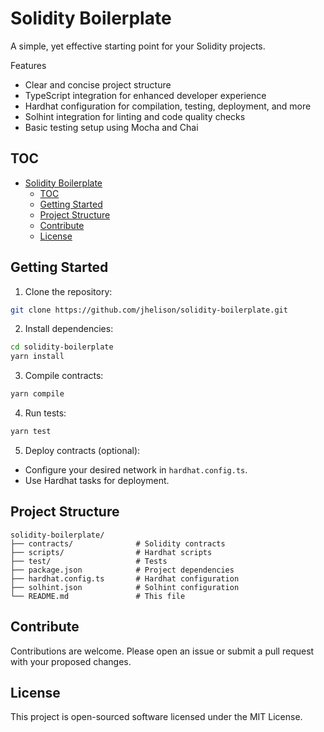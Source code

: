 # Solidity Boilerplate

A simple, yet effective starting point for your Solidity projects.

Features
- Clear and concise project structure
- TypeScript integration for enhanced developer experience
- Hardhat configuration for compilation, testing, deployment, and more
- Solhint integration for linting and code quality checks
- Basic testing setup using Mocha and Chai

## TOC

- [Solidity Boilerplate](#solidity-boilerplate)
  * [TOC](#toc)
  * [Getting Started](#getting-started)
  * [Project Structure](#project-structure)
  * [Contribute](#contribute)
  * [License](#license)

## Getting Started

1. Clone the repository:

```bash
git clone https://github.com/jhelison/solidity-boilerplate.git
```

2. Install dependencies:

```bash
cd solidity-boilerplate
yarn install
```

3. Compile contracts:

```bash
yarn compile
```

4. Run tests:

```bash
yarn test
```

5. Deploy contracts (optional):

- Configure your desired network in `hardhat.config.ts`.
- Use Hardhat tasks for deployment.

## Project Structure

```
solidity-boilerplate/
├── contracts/              # Solidity contracts
├── scripts/                # Hardhat scripts
├── test/                   # Tests
├── package.json            # Project dependencies
├── hardhat.config.ts       # Hardhat configuration
├── solhint.json            # Solhint configuration
└── README.md               # This file
```

## Contribute

Contributions are welcome. Please open an issue or submit a pull request with your proposed changes.

## License

This project is open-sourced software licensed under the MIT License.
